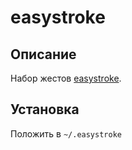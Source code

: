easystroke
==========
Описание
--------
Набор жестов [easystroke](http://sourceforge.net/apps/trac/easystroke/wiki "easystroke").

Установка
---------
Положить в `~/.easystroke`